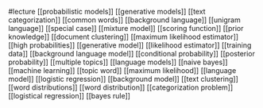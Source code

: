 #lecture
[[probabilistic models]]
[[generative models]]
[[text categorization]]
[[common words]]
[[background language]]
[[unigram language]]
[[special case]]
[[mixture model]]
[[scoring function]]
[[prior knowledge]]
[[document clustering]]
[[maximum likelihood estimator]]
[[high probabilities]]
[[generative model]]
[[likelihood estimator]]
[[training data]]
[[background language model]]
[[conditional probability]]
[[posterior probability]]
[[multiple topics]]
[[language models]]
[[naive bayes]]
[[machine learning]]
[[topic word]]
[[maximum likelihood]]
[[language model]]
[[logistic regression]]
[[background model]]
[[text clustering]]
[[word distributions]]
[[word distribution]]
[[categorization problem]]
[[logistical regression]]
[[bayes rule]]
